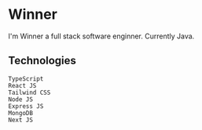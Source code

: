 # Winner
I'm Winner a full stack software enginner. Currently Java.

## Technologies

    TypeScript
    React JS
    Tailwind CSS
    Node JS
    Express JS
    MongoDB
    Next JS

